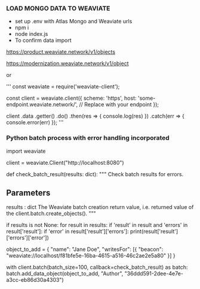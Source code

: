 

### LOAD MONGO DATA TO WEAVIATE

* set up .env with Atlas Mongo and Weaviate urls
* npm i
* node index.js
* To confirm data import

https://product.weaviate.network/v1/objects

https://modernization.weaviate.network/v1/object

or 

'''
const weaviate = require('weaviate-client');

const client = weaviate.client({
    scheme: 'https',
    host: 'some-endpoint.weaviate.network/',  // Replace with your endpoint
  }); 

client
    .data
    .getter()
    .do()
    .then(res => {
        console.log(res)
    })
    .catch(err => {
        console.error(err)
    });
'''

### Python batch process with error handling incorporated
import weaviate

client = weaviate.Client("http://localhost:8080")


def check_batch_result(results: dict):
  """
  Check batch results for errors.

  Parameters
  ----------
  results : dict
      The Weaviate batch creation return value, i.e. returned value of the client.batch.create_objects().
  """

  if results is not None:
    for result in results:
      if 'result' in result and 'errors' in result['result']:
        if 'error' in result['result']['errors']:
          print(result['result']['errors']['error'])

object_to_add = {
    "name": "Jane Doe",
    "writesFor": [{
        "beacon": "weaviate://localhost/f81bfe5e-16ba-4615-a516-46c2ae2e5a80"
    }]
}

with client.batch(batch_size=100, callback=check_batch_result) as batch:
  batch.add_data_object(object_to_add, "Author", "36ddd591-2dee-4e7e-a3cc-eb86d30a4303")